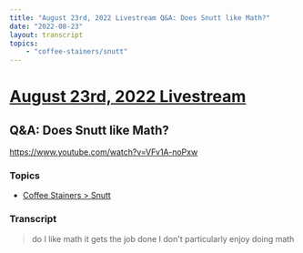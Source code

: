 ```yaml
---
title: "August 23rd, 2022 Livestream Q&A: Does Snutt like Math?"
date: "2022-08-23"
layout: transcript
topics:
    - "coffee-stainers/snutt"
---
```

# [August 23rd, 2022 Livestream](../2022-08-23.md)
## Q&A: Does Snutt like Math?
https://www.youtube.com/watch?v=VFv1A-noPxw

### Topics
* [Coffee Stainers > Snutt](../topics/coffee-stainers/snutt.md)

### Transcript

> do I like math it gets the job done I don't particularly enjoy doing math
